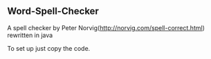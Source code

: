 ## Word-Spell-Checker
A spell checker by Peter Norvig(http://norvig.com/spell-correct.html) rewritten in java

To set up just copy the code.
